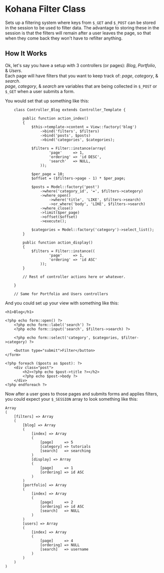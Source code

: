 # Kohana Filter Class

Sets up a filtering system where keys from `$_GET` and `$_POST` can be stored in the session to be used to filter data. The advantage to storing these in 
the session is that the filters will remain after a user leaves the page, so that when they come back they won't have to refilter anything.

## How It Works

Ok, let's say you have a setup with 3 controllers (or pages): _Blog_, _Portfolio_, & _Users_.  
Each page will have filters that you want to keep track of: _page_, _category_, & _search_.  
_page_, _category_, & _search_ are variables that are being collected in `$_POST` or `$_GET` when a user submits a form.

You would set that up something like this:

		class Controller_Blog extends Controller_Template {
			
			public function action_index()
			{
				$this->template->content = View::factory('blog')
					->bind('filters', $filters)
					->bind('posts', $posts)
					->bind('categories', $categories);
				
				$filters = Filter::instance(array(
						'page'     => 1,
						'ordering' => 'id DESC',
						'search'   => NULL,
					));
					
				$per_page = 10;
				$offset = ($filters->page - 1) * $per_page;
					
				$posts = Model::factory('post')
					->where('category_id', '=', $filters->category)
					->where_open()
						->where('title', 'LIKE', $filters->search)
						->or_where('body', 'LIKE', $filters->search)
					->where_close()
					->limit($per_page)
					->offset($offset)
					->execute();
				
				$categories = Model::factory('category')->select_list();
			}
			
			public function action_display()
			{
				$filters = Filter::instance((
						'page'     => 1,
						'ordering' => 'id ASC'
					));
			}
			
			// Rest of controller actions here or whatever.
		
		}
		
		// Same for Portfolio and Users controllers

And you could set up your view with something like this:

	<h1>Blog</h1>
	
	<?php echo form::open() ?>
		<?php echo form::label('search') ?>
		<?php echo form::input('search', $filters->search) ?>
		
		<?php echo form::select('category', $categories, $filter->category) ?>
		
		<button type="submit">Filter</button>
	</form>
	
	<?php foreach ($posts as $post): ?>
		<div class="post">
			<h2><?php echo $post->title ?></h2>
			<?php echo $post->body ?>
		</div>
	<?php endforeach ?>

Now after a user goes to those pages and submits forms and applies filters, you could expect your `$_SESSION` array to look something like this:

	Array
	(
		[filters] => Array
		(
			[blog] => Array
			(
				[index] => Array
				(
					[page]     => 5
					[category] => tutorials
					[search]   => searching
				)
				[display] => Array
				(
					[page]     => 1
					[ordering] => id ASC
				)
			)
			[portfolio] => Array
			(
				[index] => Array
				(
					[page]     => 2
					[ordering] => id ASC
					[search]   => NULL
				)
			)
			[users] => Array
			(
				[index] => Array
				(
					[page]     => 4
					[ordering] => NULL
					[search]   => username
				)
			)
		)
	)